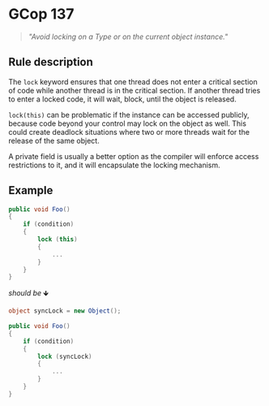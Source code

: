 ﻿# GCop 137

> *"Avoid locking on a Type or on the current object instance."*

## Rule description

The `lock` keyword ensures that one thread does not enter a critical section of code while another thread is in the critical section. If another thread tries to enter a locked code, it will wait, block, until the object is released.

`lock(this)` can be problematic if the instance can be accessed publicly, because code beyond your control may lock on the object as well. This could create deadlock situations where two or more threads wait for the release of the same object. 

A private field is usually a better option as the compiler will enforce access restrictions to it, and it will encapsulate the locking mechanism. 

## Example

```csharp
public void Foo()
{
    if (condition)
    {
        lock (this)
        {
            ...
        }
    }
}
```

*should be* 🡻

```csharp
object syncLock = new Object(); 
 
public void Foo()
{
    if (condition)
    {
        lock (syncLock)
        {
            ...
        }
    }
}
```